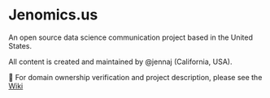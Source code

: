 # Jenomics.us

An open source data science communication project based in the United States.

All content is created and maintained by @jennaj (California, USA).

📘 For domain ownership verification and project description, please see the [Wiki](https://github.com/jennaj/jenomics/wiki/About)
